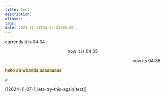 ```yaml
---
title: test
description: 
aliases: 
tags: 
date: 2024-11-13T04:34:23+00:00
---
```

currently it is 04:34


<center>
now it is 04:35</center>
<p align="right">
now its 04:36
</p>


<span style="background:rgba(240, 200, 0, 0.2)">hello  aa woarlda aaaaaaaaa<p align="right"></p></span>
a

[[2024-11-07-1_lets-try-this-again|test]]

